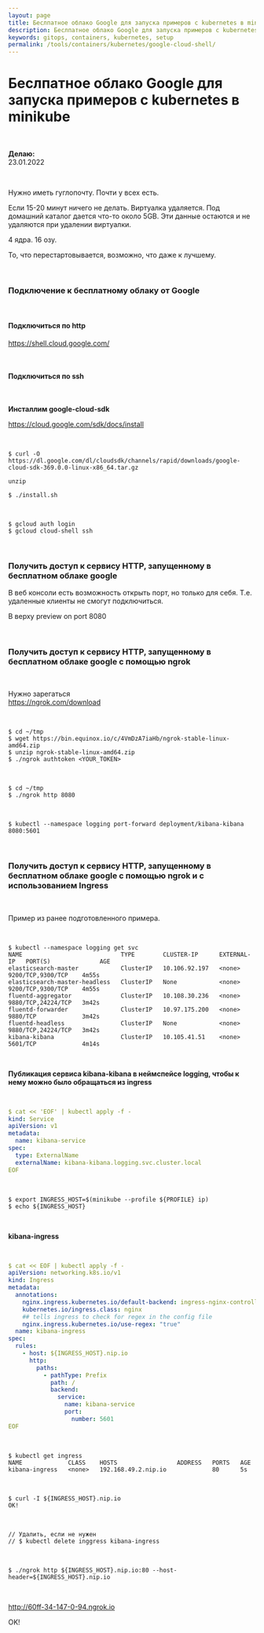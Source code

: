```yaml
---
layout: page
title: Беслпатное облако Google для запуска примеров с kubernetes в minikube
description: Беслпатное облако Google для запуска примеров с kubernetes в minikube
keywords: gitops, containers, kubernetes, setup
permalink: /tools/containers/kubernetes/google-cloud-shell/
---
```


# Беслпатное облако Google для запуска примеров с kubernetes в minikube

<br/>

**Делаю:**  
23.01.2022

<br/>

Нужно иметь гуглопочту. Почти у всех есть.

Если 15-20 минут ничего не делать. Виртуалка удаляется.
Под домашний каталог дается что-то около 5GB. Эти данные остаются и не удаляются при удалении виртуалки.

4 ядра. 16 озу.

То, что перестартовывается, возможно, что даже к лучшему.

<br/>

### Подключение к бесплатному облаку от Google

<br/>

#### Подключиться по http

https://shell.cloud.google.com/

<br/>

#### Подключиться по ssh

<br/>

**Инсталлим google-cloud-sdk**

https://cloud.google.com/sdk/docs/install

<br/>

```
$ curl -O https://dl.google.com/dl/cloudsdk/channels/rapid/downloads/google-cloud-sdk-369.0.0-linux-x86_64.tar.gz

unzip

$ ./install.sh

```

<br/>

```
$ gcloud auth login
$ gcloud cloud-shell ssh
```

<br/>

### Получить доступ к сервису HTTP, запущенному в бесплатном облаке google

В веб консоли есть возможность открыть порт, но только для себя. Т.е. удаленные клиенты не смогут подключиться.

В верху preview on port 8080

<br/>

### Получить доступ к сервису HTTP, запущенному в бесплатном облаке google с помощью ngrok

<br/>

Нужно зарегаться  
https://ngrok.com/download

<br/>

```
$ cd ~/tmp
$ wget https://bin.equinox.io/c/4VmDzA7iaHb/ngrok-stable-linux-amd64.zip
$ unzip ngrok-stable-linux-amd64.zip
$ ./ngrok authtoken <YOUR_TOKEN>
```

<br/>

```
$ cd ~/tmp
$ ./ngrok http 8080
```

<br/>

```
$ kubectl --namespace logging port-forward deployment/kibana-kibana 8080:5601
```

<br/>

### Получить доступ к сервису HTTP, запущенному в бесплатном облаке google с помощью ngrok и с использованием Ingress

<br/>

Пример из ранее подготовленного примера.

<br/>

```
$ kubectl --namespace logging get svc
NAME                            TYPE        CLUSTER-IP      EXTERNAL-IP   PORT(S)              AGE
elasticsearch-master            ClusterIP   10.106.92.197   <none>        9200/TCP,9300/TCP    4m55s
elasticsearch-master-headless   ClusterIP   None            <none>        9200/TCP,9300/TCP    4m55s
fluentd-aggregator              ClusterIP   10.108.30.236   <none>        9880/TCP,24224/TCP   3m42s
fluentd-forwarder               ClusterIP   10.97.175.200   <none>        9880/TCP             3m42s
fluentd-headless                ClusterIP   None            <none>        9880/TCP,24224/TCP   3m42s
kibana-kibana                   ClusterIP   10.105.41.51    <none>        5601/TCP             4m14s
```

<br/>

**Публикация сервиса kibana-kibana в неймспейсе logging, чтобы к нему можно было обращаться из ingress**

<br/>

```yaml
$ cat << 'EOF' | kubectl apply -f -
kind: Service
apiVersion: v1
metadata:
  name: kibana-service
spec:
  type: ExternalName
  externalName: kibana-kibana.logging.svc.cluster.local
EOF
```

<br/>

```
$ export INGRESS_HOST=$(minikube --profile ${PROFILE} ip)
$ echo ${INGRESS_HOST}
```

<br/>

**kibana-ingress**

<br/>

```yaml
$ cat << EOF | kubectl apply -f -
apiVersion: networking.k8s.io/v1
kind: Ingress
metadata:
  annotations:
    nginx.ingress.kubernetes.io/default-backend: ingress-nginx-controller
    kubernetes.io/ingress.class: nginx
    ## tells ingress to check for regex in the config file
    nginx.ingress.kubernetes.io/use-regex: "true"
  name: kibana-ingress
spec:
  rules:
    - host: ${INGRESS_HOST}.nip.io
      http:
        paths:
          - pathType: Prefix
            path: /
            backend:
              service:
                name: kibana-service
                port:
                  number: 5601
EOF
```

<br/>

```
$ kubectl get ingress
NAME             CLASS    HOSTS                 ADDRESS   PORTS   AGE
kibana-ingress   <none>   192.168.49.2.nip.io             80      5s
```

<br/>

```
$ curl -I ${INGRESS_HOST}.nip.io
OK!
```

<br/>

```
// Удалить, если не нужен
// $ kubectl delete inggress kibana-ingress
```

<br/>

```
$ ./ngrok http ${INGRESS_HOST}.nip.io:80 --host-header=${INGRESS_HOST}.nip.io
```

<br/>

http://60ff-34-147-0-94.ngrok.io

OK!
